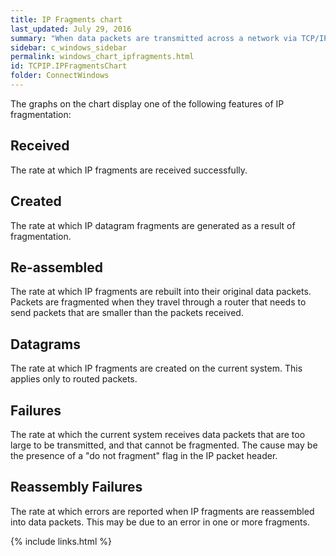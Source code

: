 ```yaml
---
title: IP Fragments chart
last_updated: July 29, 2016
summary: "When data packets are transmitted across a network via TCP/IP, they may be further fragmented en route, and need to be reassembled. The IP Fragments chart displays the rates at which the fragmented packets are received and rebuilt."
sidebar: c_windows_sidebar
permalink: windows_chart_ipfragments.html
id: TCPIP.IPFragmentsChart
folder: ConnectWindows
---
```



The graphs on the chart display one of the following features of IP fragmentation:

## Received

The rate at which IP fragments are received successfully.

## Created

The rate at which IP datagram fragments are generated as a result of fragmentation.

## Re-assembled

The rate at which IP fragments are rebuilt into their original data packets.
Packets are fragmented when they travel through a router that needs to send packets that are smaller than the packets received.

## Datagrams

The rate at which IP fragments are created on the current system. This applies only to routed packets.

## Failures

The rate at which the current system receives data packets that are too large to be transmitted, and that cannot be fragmented.
The cause may be the presence of a "do not fragment" flag in the IP packet header.

## Reassembly Failures

The rate at which errors are reported when IP fragments are reassembled into data packets. This may be due to an error in one or more fragments.



{% include links.html %}
